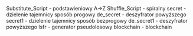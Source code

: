 Substitute_Script - podstawieniowy A->Z
Shuffle_Script - spiralny
secret - dzielenie tajemnicy sposób progowy
de_secret - deszyfrator powyższego
secret1 - dzielenie tajemnicy sposób bezprogowy
de_secret1 - deszyfrator powyższego
lsfr - generator pseudolosowy
blockchain - blockchain
